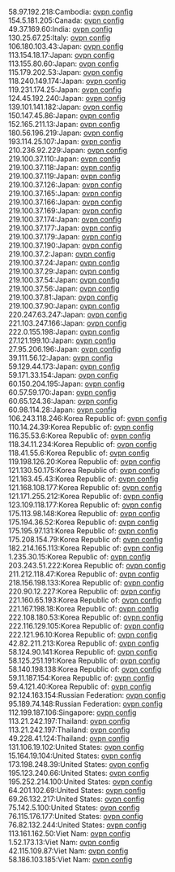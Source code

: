58.97.192.218:Cambodia: [ovpn config](vpn/58_97_192_218.ovpn)  
154.5.181.205:Canada: [ovpn config](vpn/154_5_181_205.ovpn)  
49.37.169.60:India: [ovpn config](vpn/49_37_169_60.ovpn)  
130.25.67.25:Italy: [ovpn config](vpn/130_25_67_25.ovpn)  
106.180.103.43:Japan: [ovpn config](vpn/106_180_103_43.ovpn)  
113.154.18.17:Japan: [ovpn config](vpn/113_154_18_17.ovpn)  
113.155.80.60:Japan: [ovpn config](vpn/113_155_80_60.ovpn)  
115.179.202.53:Japan: [ovpn config](vpn/115_179_202_53.ovpn)  
118.240.149.174:Japan: [ovpn config](vpn/118_240_149_174.ovpn)  
119.231.174.25:Japan: [ovpn config](vpn/119_231_174_25.ovpn)  
124.45.192.240:Japan: [ovpn config](vpn/124_45_192_240.ovpn)  
139.101.141.182:Japan: [ovpn config](vpn/139_101_141_182.ovpn)  
150.147.45.86:Japan: [ovpn config](vpn/150_147_45_86.ovpn)  
152.165.211.13:Japan: [ovpn config](vpn/152_165_211_13.ovpn)  
180.56.196.219:Japan: [ovpn config](vpn/180_56_196_219.ovpn)  
193.114.25.107:Japan: [ovpn config](vpn/193_114_25_107.ovpn)  
210.236.92.229:Japan: [ovpn config](vpn/210_236_92_229.ovpn)  
219.100.37.110:Japan: [ovpn config](vpn/219_100_37_110.ovpn)  
219.100.37.118:Japan: [ovpn config](vpn/219_100_37_118.ovpn)  
219.100.37.119:Japan: [ovpn config](vpn/219_100_37_119.ovpn)  
219.100.37.126:Japan: [ovpn config](vpn/219_100_37_126.ovpn)  
219.100.37.165:Japan: [ovpn config](vpn/219_100_37_165.ovpn)  
219.100.37.166:Japan: [ovpn config](vpn/219_100_37_166.ovpn)  
219.100.37.169:Japan: [ovpn config](vpn/219_100_37_169.ovpn)  
219.100.37.174:Japan: [ovpn config](vpn/219_100_37_174.ovpn)  
219.100.37.177:Japan: [ovpn config](vpn/219_100_37_177.ovpn)  
219.100.37.179:Japan: [ovpn config](vpn/219_100_37_179.ovpn)  
219.100.37.190:Japan: [ovpn config](vpn/219_100_37_190.ovpn)  
219.100.37.2:Japan: [ovpn config](vpn/219_100_37_2.ovpn)  
219.100.37.24:Japan: [ovpn config](vpn/219_100_37_24.ovpn)  
219.100.37.29:Japan: [ovpn config](vpn/219_100_37_29.ovpn)  
219.100.37.54:Japan: [ovpn config](vpn/219_100_37_54.ovpn)  
219.100.37.56:Japan: [ovpn config](vpn/219_100_37_56.ovpn)  
219.100.37.81:Japan: [ovpn config](vpn/219_100_37_81.ovpn)  
219.100.37.90:Japan: [ovpn config](vpn/219_100_37_90.ovpn)  
220.247.63.247:Japan: [ovpn config](vpn/220_247_63_247.ovpn)  
221.103.247.166:Japan: [ovpn config](vpn/221_103_247_166.ovpn)  
222.0.155.198:Japan: [ovpn config](vpn/222_0_155_198.ovpn)  
27.121.199.10:Japan: [ovpn config](vpn/27_121_199_10.ovpn)  
27.95.206.196:Japan: [ovpn config](vpn/27_95_206_196.ovpn)  
39.111.56.12:Japan: [ovpn config](vpn/39_111_56_12.ovpn)  
59.129.44.173:Japan: [ovpn config](vpn/59_129_44_173.ovpn)  
59.171.33.154:Japan: [ovpn config](vpn/59_171_33_154.ovpn)  
60.150.204.195:Japan: [ovpn config](vpn/60_150_204_195.ovpn)  
60.57.59.170:Japan: [ovpn config](vpn/60_57_59_170.ovpn)  
60.65.124.36:Japan: [ovpn config](vpn/60_65_124_36.ovpn)  
60.98.114.28:Japan: [ovpn config](vpn/60_98_114_28.ovpn)  
106.243.118.246:Korea Republic of: [ovpn config](vpn/106_243_118_246.ovpn)  
110.14.24.39:Korea Republic of: [ovpn config](vpn/110_14_24_39.ovpn)  
116.35.53.6:Korea Republic of: [ovpn config](vpn/116_35_53_6.ovpn)  
118.34.11.234:Korea Republic of: [ovpn config](vpn/118_34_11_234.ovpn)  
118.41.55.6:Korea Republic of: [ovpn config](vpn/118_41_55_6.ovpn)  
119.198.126.20:Korea Republic of: [ovpn config](vpn/119_198_126_20.ovpn)  
121.130.50.175:Korea Republic of: [ovpn config](vpn/121_130_50_175.ovpn)  
121.163.45.43:Korea Republic of: [ovpn config](vpn/121_163_45_43.ovpn)  
121.168.108.177:Korea Republic of: [ovpn config](vpn/121_168_108_177.ovpn)  
121.171.255.212:Korea Republic of: [ovpn config](vpn/121_171_255_212.ovpn)  
123.109.118.177:Korea Republic of: [ovpn config](vpn/123_109_118_177.ovpn)  
175.113.98.148:Korea Republic of: [ovpn config](vpn/175_113_98_148.ovpn)  
175.194.36.52:Korea Republic of: [ovpn config](vpn/175_194_36_52.ovpn)  
175.195.97.131:Korea Republic of: [ovpn config](vpn/175_195_97_131.ovpn)  
175.208.154.79:Korea Republic of: [ovpn config](vpn/175_208_154_79.ovpn)  
182.214.165.113:Korea Republic of: [ovpn config](vpn/182_214_165_113.ovpn)  
1.235.30.15:Korea Republic of: [ovpn config](vpn/1_235_30_15.ovpn)  
203.243.51.222:Korea Republic of: [ovpn config](vpn/203_243_51_222.ovpn)  
211.212.118.47:Korea Republic of: [ovpn config](vpn/211_212_118_47.ovpn)  
218.156.198.133:Korea Republic of: [ovpn config](vpn/218_156_198_133.ovpn)  
220.90.12.227:Korea Republic of: [ovpn config](vpn/220_90_12_227.ovpn)  
221.160.65.193:Korea Republic of: [ovpn config](vpn/221_160_65_193.ovpn)  
221.167.198.18:Korea Republic of: [ovpn config](vpn/221_167_198_18.ovpn)  
222.108.180.53:Korea Republic of: [ovpn config](vpn/222_108_180_53.ovpn)  
222.116.129.105:Korea Republic of: [ovpn config](vpn/222_116_129_105.ovpn)  
222.121.96.10:Korea Republic of: [ovpn config](vpn/222_121_96_10.ovpn)  
42.82.211.213:Korea Republic of: [ovpn config](vpn/42_82_211_213.ovpn)  
58.124.90.141:Korea Republic of: [ovpn config](vpn/58_124_90_141.ovpn)  
58.125.251.191:Korea Republic of: [ovpn config](vpn/58_125_251_191.ovpn)  
58.140.198.138:Korea Republic of: [ovpn config](vpn/58_140_198_138.ovpn)  
59.11.187.154:Korea Republic of: [ovpn config](vpn/59_11_187_154.ovpn)  
59.4.121.40:Korea Republic of: [ovpn config](vpn/59_4_121_40.ovpn)  
92.124.163.154:Russian Federation: [ovpn config](vpn/92_124_163_154.ovpn)  
95.189.74.148:Russian Federation: [ovpn config](vpn/95_189_74_148.ovpn)  
112.199.187.106:Singapore: [ovpn config](vpn/112_199_187_106.ovpn)  
113.21.242.197:Thailand: [ovpn config](vpn/113_21_242_197.ovpn)  
113.21.242.197:Thailand: [ovpn config](vpn/113_21_242_197.ovpn)  
49.228.41.124:Thailand: [ovpn config](vpn/49_228_41_124.ovpn)  
131.106.19.102:United States: [ovpn config](vpn/131_106_19_102.ovpn)  
15.164.19.104:United States: [ovpn config](vpn/15_164_19_104.ovpn)  
173.198.248.39:United States: [ovpn config](vpn/173_198_248_39.ovpn)  
195.123.240.66:United States: [ovpn config](vpn/195_123_240_66.ovpn)  
195.252.214.100:United States: [ovpn config](vpn/195_252_214_100.ovpn)  
64.201.102.69:United States: [ovpn config](vpn/64_201_102_69.ovpn)  
69.26.132.217:United States: [ovpn config](vpn/69_26_132_217.ovpn)  
75.142.5.100:United States: [ovpn config](vpn/75_142_5_100.ovpn)  
76.115.176.177:United States: [ovpn config](vpn/76_115_176_177.ovpn)  
76.82.132.244:United States: [ovpn config](vpn/76_82_132_244.ovpn)  
113.161.162.50:Viet Nam: [ovpn config](vpn/113_161_162_50.ovpn)  
1.52.173.13:Viet Nam: [ovpn config](vpn/1_52_173_13.ovpn)  
42.115.109.87:Viet Nam: [ovpn config](vpn/42_115_109_87.ovpn)  
58.186.103.185:Viet Nam: [ovpn config](vpn/58_186_103_185.ovpn)  
